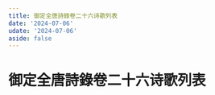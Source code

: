 ```yaml
---
title: 御定全唐詩錄卷二十六诗歌列表
date: '2024-07-06'
udate: '2024-07-06'
aside: false
---
```

# 御定全唐詩錄卷二十六诗歌列表

<PoemList :list="poems" :authorMap="authorMap" :chapternum="26" />

<script setup>
const chapter = '卷二十六';
import poems from '/data/qtsl/卷二十六/poems.json'
import authorMap from '/data/qtsl/卷二十六/author.json'
</script>
